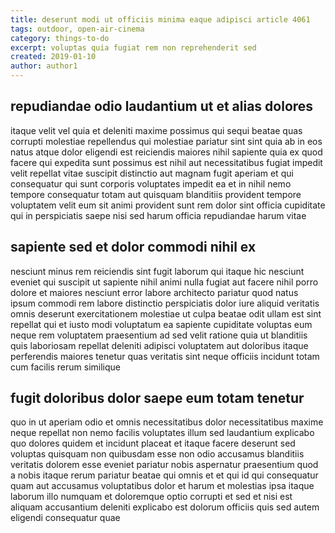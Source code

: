 ```yaml
---
title: deserunt modi ut officiis minima eaque adipisci article 4061
tags: outdoor, open-air-cinema
category: things-to-do
excerpt: voluptas quia fugiat rem non reprehenderit sed
created: 2019-01-10
author: author1
---
```


## repudiandae odio laudantium ut et alias dolores

itaque velit vel quia et deleniti maxime possimus qui sequi beatae quas corrupti molestiae repellendus qui molestiae pariatur sint sint quia ab in eos natus atque dolor eligendi est reiciendis maiores nihil sapiente quia ex quod facere qui expedita sunt possimus est nihil aut necessitatibus fugiat impedit velit repellat vitae suscipit distinctio aut magnam fugit aperiam et qui consequatur qui sunt corporis voluptates impedit ea et in nihil nemo tempore consequatur totam aut quisquam blanditiis provident tempore voluptatem velit eum sit animi provident sunt rem dolor sint officia cupiditate qui in perspiciatis saepe nisi sed harum officia repudiandae harum vitae

## sapiente sed et dolor commodi nihil ex

nesciunt minus rem reiciendis sint fugit laborum qui itaque hic nesciunt eveniet qui suscipit ut sapiente nihil animi nulla fugiat aut facere nihil porro dolore et maiores nesciunt error labore architecto pariatur quod natus ipsum commodi rem labore distinctio perspiciatis dolor iure aliquid veritatis omnis deserunt exercitationem molestiae ut culpa beatae odit ullam est sint repellat qui et iusto modi voluptatum ea sapiente cupiditate voluptas eum neque rem voluptatem praesentium ad sed velit ratione quia ut blanditiis quis laboriosam repellat deleniti adipisci voluptatem aut doloribus itaque perferendis maiores tenetur quas veritatis sint neque officiis incidunt totam cum facilis rerum similique

## fugit doloribus dolor saepe eum totam tenetur

quo in ut aperiam odio et omnis necessitatibus dolor necessitatibus maxime neque repellat non nemo facilis voluptates illum sed laudantium explicabo quo dolores quidem et incidunt placeat et itaque facere deserunt sed voluptas quisquam non quibusdam esse non odio accusamus blanditiis veritatis dolorem esse eveniet pariatur nobis aspernatur praesentium quod a nobis itaque rerum pariatur beatae qui omnis et et qui id qui consequatur quam aut accusamus voluptatibus dolor et harum et molestias ipsa itaque laborum illo numquam et doloremque optio corrupti et sed et nisi est aliquam accusantium deleniti explicabo est dolorum officiis quis sed autem eligendi consequatur quae
